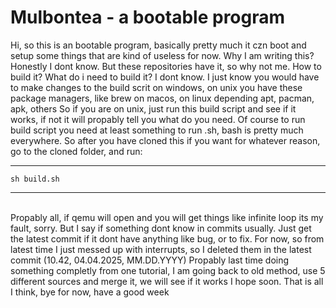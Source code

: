 <h1>Mulbontea - a bootable program</h1>
Hi, so this is an bootable program, basically pretty much it czn boot and setup some things that are kind of useless for now. 
Why I am writing this? Honestly I dont know. But these repositories have it, so why not me.
How to build it? What do i need to build it?
I dont know. I just know you would have to make changes to the build scrit on windows, on unix you have these package managers, like brew on macos, on linux depending apt, pacman, apk, others
So if you are on unix, just run this build script and see if it works, if not it will propably tell you what do you need.
Of course to run build script you need at least something to run .sh, bash is pretty much everywhere.
So after you have cloned this if you want for whatever reason, go to the cloned folder, and run:
<br>
<hr>

```
sh build.sh
```

<hr>
<br>
Propably all, if qemu will open and you will get things like infinite loop its my fault, sorry.
But I say if something dont know in commits usually.
Just get the latest commit if it dont have anything like bug, or to fix.
For now, so from latest time I just messed up with interrupts, so I deleted them in the latest commit (10.42, 04.04.2025, MM.DD.YYYY)
Propably last time doing something completly from one tutorial, I am going back to old method, use 5 different sources and merge it, we will see if it works I hope soon.
That is all I think, bye for now, have a good week
